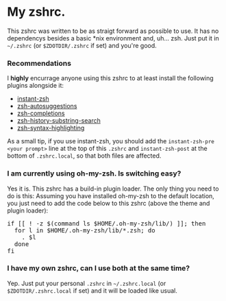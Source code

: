 # My zshrc.

This zshrc was written to be as straigt forward as possible to use. It has no dependencys besides a basic *nix environment and, uh... zsh.
Just put it in <code>~/.zshrc</code> (or <code>$ZDOTDIR/.zshrc</code> if set) and you're good.

<h3>Recommendations</h3>

I <b>highly</b> encurrage anyone using this zshrc to at least install the following plugins alongside it:
<ul>
  <li><a href="https://gist.github.com/romkatv/8b318a610dc302bdbe1487bb1847ad99">instant-zsh</a></li>
  <li><a href="https://github.com/zsh-users/zsh-autosuggestions">zsh-autosuggestions</a></li>
  <li><a href="https://github.com/zsh-users/zsh-completions">zsh-completions</a></li>
  <li><a href="https://github.com/zsh-users/zsh-history-substring-search">zsh-history-substring-search</a></li>
  <li><a href="https://github.com/zsh-users/zsh-syntax-highlighting">zsh-syntax-highlighting</a></li>
</ul>
As a small tip, if you use instant-zsh, you should add the <code>instant-zsh-pre &lt;your prompt&gt;</code> line at the top of this <code>.zshrc</code>
and <code>instant-zsh-post</code> at the bottom of <code>.zshrc.local</code>, so that both files are affected.

<h3>I am currently using oh-my-zsh. Is switching easy?</h3>
Yes it is. This zshrc has a build-in plugin loader. The only thing you need to do is this:
Assuming you have installed oh-my-zsh to the default location, you just need to add the code below to this zshrc (above the theme and plugin loader):
<pre>
if [[ ! -z $(command ls $HOME/.oh-my-zsh/lib/) ]]; then
  for l in $HOME/.oh-my-zsh/lib/*.zsh; do
    . $l
  done
fi
</pre>

<h3>I have my own zshrc, can I use both at the same time?</h3>
Yep. Just put your personal <code>.zshrc</code> in <code>~/.zshrc.local</code> (or <code>$ZDOTDIR/.zshrc.local</code> if set) and it will be loaded like usual.
